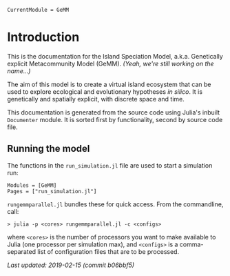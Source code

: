 ```@meta
CurrentModule = GeMM
```

# Introduction

This is the documentation for the Island Speciation Model, a.k.a. Genetically
explicit Metacommunity Model (GeMM). *(Yeah, we're still working on the name...)*

The aim of this model is to create a virtual island ecosystem that can be used to
explore ecological and evolutionary hypotheses *in silico*. It is genetically
and spatially explicit, with discrete space and time.

This documentation is generated from the source code using Julia's inbuilt
`Documenter` module. It is sorted first by functionality, second by source code
file.

## Running the model

The functions in the `run_simulation.jl` file are used to start a simulation run:

```@autodocs
Modules = [GeMM]
Pages = ["run_simulation.jl"]
```

`rungemmparallel.jl` bundles these for quick access. From the commandline, call:

```
> julia -p <cores> rungemmparallel.jl -c <configs>
```

where `<cores>` is the number of processors you want to make available to Julia
(one processor per simulation max), and `<configs>` is a comma-separated list of
configuration files that are to be processed.

*Last updated: 2019-02-15 (commit b06bbf5)*  
